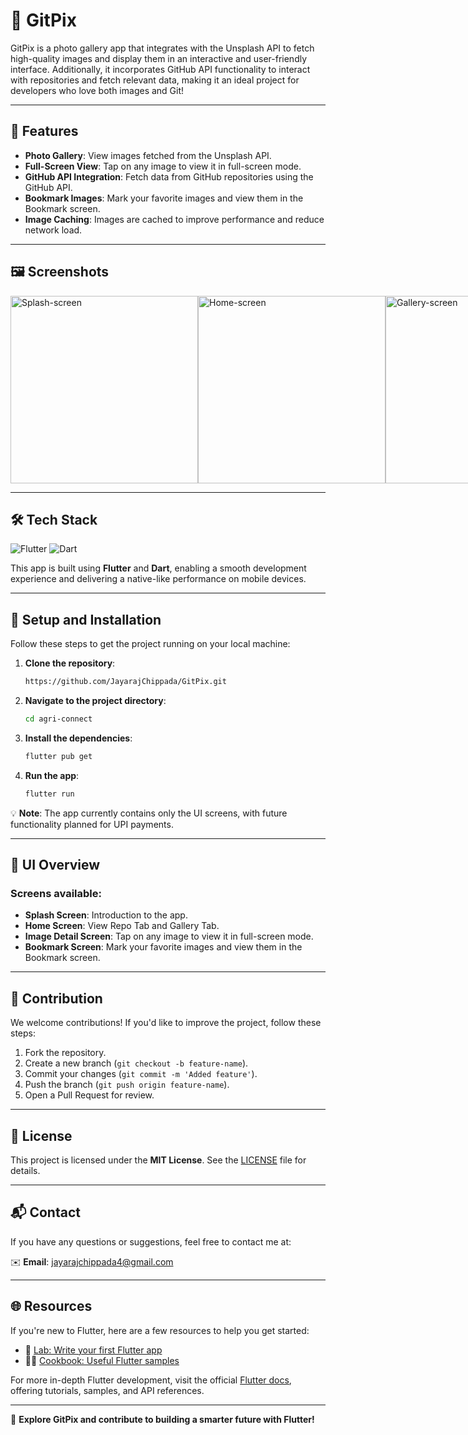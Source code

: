 # 🌱 GitPix

GitPix is a photo gallery app that integrates with the Unsplash API to fetch high-quality images and display them in an interactive and user-friendly interface. Additionally, it incorporates GitHub API functionality to interact with repositories and fetch relevant data, making it an ideal project for developers who love both images and Git!

---

## 🚀 Features

- **Photo Gallery**: View images fetched from the Unsplash API.
- **Full-Screen View**: Tap on any image to view it in full-screen mode.
- **GitHub API Integration**: Fetch data from GitHub repositories using the GitHub API.
- **Bookmark Images**: Mark your favorite images and view them in the Bookmark screen.
- **Image Caching**: Images are cached to improve performance and reduce network load.
---

## 🖼️ Screenshots

<div style="display: flex; flex-direction: row; justify-content: space-between;">
    <img src="https://github.com/user-attachments/assets/2841d654-9aa8-48b2-8bc1-4bfffe0590c1" alt="Splash-screen" height="300"/>
    <img src="https://github.com/user-attachments/assets/eb2e2b0f-2eeb-4398-901e-05500d1a1403" alt="Home-screen" height="300"/>
    <img src="https://github.com/user-attachments/assets/783e5d53-bd06-4d64-960b-1c1eb8a9f95f" alt="Gallery-screen" height="300"/>
    <img src="https://github.com/user-attachments/assets/8a4bae97-0ddd-4869-953e-f1731f4005a3" alt="Image-Detail-screen" height="300"/>
    <img src="https://github.com/user-attachments/assets/7e72f5ca-7a08-4e82-9ab6-b0e94ef1249d" alt="Owner Profile" height="300"/>
    <img src="https://github.com/user-attachments/assets/4a42e62c-e10d-4945-8356-35a0f3b10bb3" alt="File-List-Screen" height="300"/>
    <img src="https://github.com/user-attachments/assets/30d6c8b0-9e13-4de5-8080-f095d456e60a" alt="Bookmarks-screen" height="300"/>
</div>

---

## 🛠️ Tech Stack

![Flutter](https://img.shields.io/badge/Flutter-02569B?style=for-the-badge&logo=flutter&logoColor=white)
![Dart](https://img.shields.io/badge/Dart-0175C2?style=for-the-badge&logo=dart&logoColor=white)

This app is built using **Flutter** and **Dart**, enabling a smooth development experience and delivering a native-like performance on mobile devices.

---

## 📝 Setup and Installation

Follow these steps to get the project running on your local machine:

1. **Clone the repository**:
    ```bash
    https://github.com/JayarajChippada/GitPix.git
    ```
2. **Navigate to the project directory**:
    ```bash
    cd agri-connect
    ```
3. **Install the dependencies**:
    ```bash
    flutter pub get
    ```
4. **Run the app**:
    ```bash
    flutter run
    ```

💡 **Note**: The app currently contains only the UI screens, with future functionality planned for UPI payments.

---

## 🎨 UI Overview

### Screens available:
- **Splash Screen**: Introduction to the app.
- **Home Screen**: View Repo Tab and Gallery Tab.
- **Image Detail Screen**: Tap on any image to view it in full-screen mode.
- **Bookmark Screen**: Mark your favorite images and view them in the Bookmark screen.
---

## 🤝 Contribution

We welcome contributions! If you'd like to improve the project, follow these steps:

1. Fork the repository.
2. Create a new branch (`git checkout -b feature-name`).
3. Commit your changes (`git commit -m 'Added feature'`).
4. Push the branch (`git push origin feature-name`).
5. Open a Pull Request for review.

---

## 📄 License

This project is licensed under the **MIT License**. See the [LICENSE](LICENSE) file for details.

---

## 📬 Contact

If you have any questions or suggestions, feel free to contact me at:

✉️ **Email**: [jayarajchippada4@gmail.com](mailto:jayarajchippada4@gmail.com)

---

## 🌐 Resources

If you're new to Flutter, here are a few resources to help you get started:

- 📘 [Lab: Write your first Flutter app](https://docs.flutter.dev/get-started/codelab)
- 🧑‍🍳 [Cookbook: Useful Flutter samples](https://docs.flutter.dev/cookbook)

For more in-depth Flutter development, visit the official [Flutter docs](https://docs.flutter.dev/), offering tutorials, samples, and API references.

---

🌟 **Explore GitPix and contribute to building a smarter future with Flutter!**
